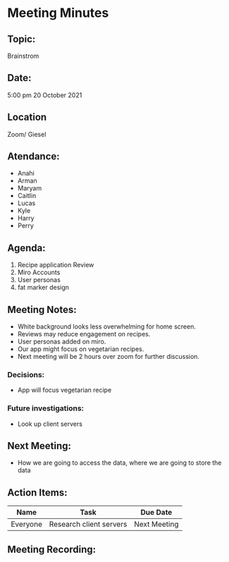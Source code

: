# Meeting Minutes</h1>

## Topic: 
Brainstrom

## Date:
5:00 pm
20 October 2021 

## Location
Zoom/ Giesel

## Atendance:
- Anahi
- Arman
- Maryam
- Caitlin
- Lucas
- Kyle
- Harry
- Perry


##  Agenda:

1. Recipe application Review 
2. Miro Accounts 
3. User personas 
4. fat marker design 

##  Meeting Notes: 
-  White background looks less overwhelming for home screen.
-  Reviews may reduce engagement on recipes.
-  User personas added on miro.
-  Our app might focus on vegetarian recipes.  
-  Next meeting will be 2 hours over zoom for further discussion. 

### Decisions:
- App will focus vegetarian recipe

### Future investigations: 
- Look up client servers
  
## Next Meeting:
- How we are going to access the data, where we are going to store the data


## Action Items:

|Name| Task                        | Due Date |
|-----|----------------------------------------------|-------------------|
|Everyone| Research client servers | Next Meeting |

## Meeting Recording:
